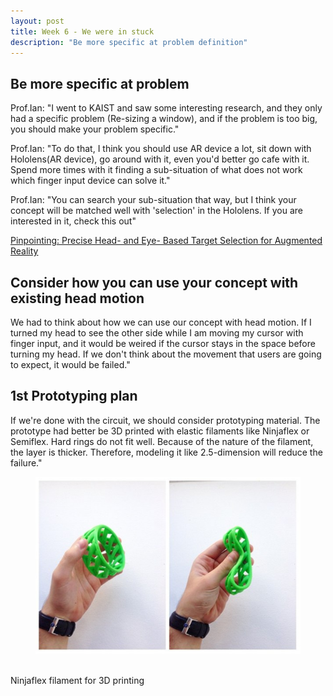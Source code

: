 ```yaml
---
layout: post
title: Week 6 - We were in stuck
description: "Be more specific at problem definition"
---
```


## Be more specific at problem
Prof.Ian: "I went to KAIST and saw some interesting research, 
and they only had a specific problem (Re-sizing a window), 
and if the problem is too big, you should make your problem specific."<br>

Prof.Ian: "To do that, I think you should use AR device a lot, sit down with Hololens(AR device), go around with it,
even you'd better go cafe with it. Spend more times with it finding a sub-situation of what does not work
which finger input device can solve it."<br>

Prof.Ian: "You can search your sub-situation that way, 
but I think your concept will be matched well with 'selection' in the Hololens.
If you are interested in it, check this out"<br>

[Pinpointing: Precise Head- and Eye- Based Target Selection for Augmented Reality](https://www.researchgate.net/profile/Mikko_Kytoe/publication/323970135_Pinpointing_Precise_Head-_and_Eye-Based_Target_Selection_for_Augmented_Reality/links/5ab559da0f7e9b68ef4cf26a/Pinpointing-Precise-Head-and-Eye-Based-Target-Selection-for-Augmented-Reality.pdf)
<br>

## Consider how you can use your concept with existing head motion
We had to think about how we can use our concept with head motion. 
If I turned my head to see the other side while I am moving my cursor with finger input,
and it would be weired if the cursor stays in the space before turning my head.
If we don't think about the movement that users are going to expect, it would be failed."

## 1st Prototyping plan
If we're done with the circuit, we should consider prototyping material.
The prototype had better be 3D printed with elastic filaments like Ninjaflex or Semiflex.
Hard rings do not fit well.
Because of the nature of the filament, the layer is thicker.
Therefore, modeling it like 2.5-dimension will reduce the failure."<br>

<figure>
    <img src="/img/ninjaflex.PNG">
</figure><br>
Ninjaflex filament for 3D printing

